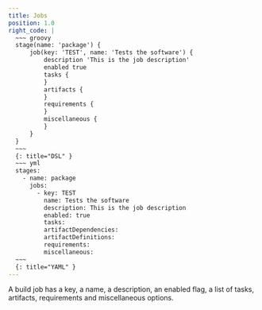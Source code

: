 ```yaml
---
title: Jobs
position: 1.0
right_code: |
  ~~~ groovy
  stage(name: 'package') {
      job(key: 'TEST', name: 'Tests the software') {
          description 'This is the job description'
          enabled true
          tasks {
          }
          artifacts {
          }
          requirements {
          }   
          miscellaneous {
          }
      }
  }
  ~~~
  {: title="DSL" }
  ~~~ yml
  stages:
    - name: package
      jobs:
        - key: TEST
          name: Tests the software
          description: This is the job description
          enabled: true
          tasks:
          artifactDependencies:
          artifactDefinitions:
          requirements:
          miscellaneous:
  ~~~
  {: title="YAML" }  
---
```

A build job has a key, a name, a description, an enabled flag, a list of tasks, artifacts, requirements and 
miscellaneous options. 
